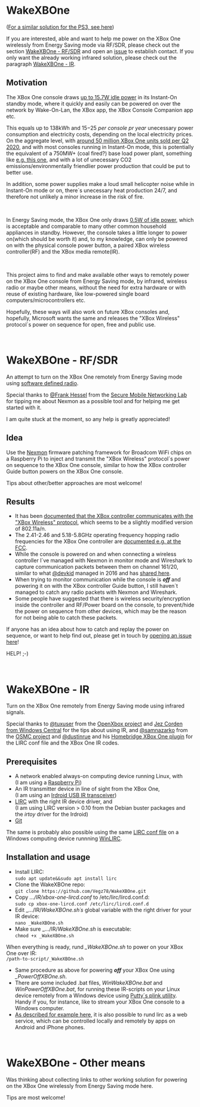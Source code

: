 # WakeXBOne
([For a similar solution for the PS3, see here](https://github.com/Vegz78/WakePS3))

If you are interested, able and want to help me power on the XBox One wirelessly from Energy Saving mode via RF/SDR, please check out the section [WakeXBOne - RF/SDR](https://github.com/Vegz78/WakeXBOne#wakexbone---rfsdr) and open an [issue](https://github.com/Vegz78/WakeXBOne/issues) to establish contact. If you only want the already working infrared solution, please check out the paragraph [WakeXBOne - IR](https://github.com/Vegz78/WakeXBOne#wakexbone---ir).

## Motivation
The XBox One console draws [up to 15.7W idle power](https://www.nrdc.org/sites/default/files/video-game-consoles-IP.pdf) in its Instant-On standby mode, where it quickly and easily can be powered on over the network by Wake-On-Lan, the XBox app, the XBox Console Companion app etc. 

This equals up to 138kWh and $15-$25 _per console pr year_ unecessary power consumption and electricity costs, depending on the local electricity prices. On the aggregate level, with [around 50 million XBox One units sold per Q2 2020](https://www.ampereanalysis.com/insight/sony-banks-on-playstation-studios-to-deliver-another-winning-console-generation), and with most consoles running in Instant-On mode, this is potentially the equivalent of a 750MW+ (coal fired?) base load power plant, something like [e.g. this one](https://en.wikipedia.org/wiki/A._B._Brown_Generating_Station), and with a lot of unecessary CO2 emissions/environmentally friendlier power production that could be put to better use.

In addition, some power supplies make a loud small helicopter noise while in Instant-On mode or on, there´s unecessary heat production 24/7, and therefore not unlikely a minor increase in the risk of fire.

<br>

In Energy Saving mode, the XBox One only draws [0.5W of idle power](https://support.xbox.com/en-US/help/hardware-network/power/learn-about-power-modes), which is acceptable and comparable to many other common household appliances in standby. However, the console takes a little longer to power on(which should be worth it) and, to my knowledge, can only be powered on with the physical console power button, a paired XBox wireless controller(RF) and the XBox media remote(IR).

<br>

This project aims to find and make available other ways to remotely power on the XBox One console from Energy Saving mode, by infrared, wireless radio or maybe other means, without the need for extra hardware or with reuse of existing hardware, like low-powered single board computers/microcontrollers etc.

Hopefully, these ways will also work on future XBox consoles and, hopefully, Microsoft wants the same and releases the "XBox Wireless" protocol´s power on sequence for open, free and public use.

<br>

# WakeXBOne - RF/SDR
An attempt to turn on the XBox One remotely from Energy Saving mode using [software defined radio](https://en.wikipedia.org/wiki/Software-defined_radio).

Special thanks to [@Frank Hessel](https://github.com/fhessel) from the [Secure Mobile Networking Lab](https://github.com/seemoo-lab) for tipping me about Nexmon as a possible tool and for helping me get started with it.

I am quite stuck at the moment, so any help is greatly appreciated!

## Idea
Use the [Nexmon](https://github.com/seemoo-lab/nexmon) firmware patching framework for Broadcom WiFi chips on a Raspberry Pi to inject and transmit the "XBox Wireless" protocol´s power on sequence to the XBox One console, similar to how the XBox controller Guide button powers on the XBox One console.

Tips about other/better approaches are most welcome!

## Results
- It has been [documented that the XBox controller communicates with the "XBox Wireless" protocol](https://github.com/paroj/xpad/issues/25), which seems to be a slightly modified version of 802.11a/n.
- The 2.41-2.46 and 5.18-5.8GHz operating frequency hopping radio frequencies for the XBox One controller are [documented e.g. at the FCC](https://fccid.io/C3K1697).
- While the console is powered on and when connecting a wireless controller I´ve managed with Nexmon in monitor mode and Wireshark to capture communication packets between them on channel 161/20, similar to what [@devkid](https://github.com/devkid) managed in 2016 and has [shared here](https://gist.github.com/devkid/4b3bd50760504d1b93ea684cfd3ed895).
- When trying to monitor communication while the console is **_off_** and powering it on with the XBox controller Guide button, I still haven´t managed to catch any radio packets with Nexmon and Wireshark.
- Some people have suggested that there is wireless security/encryption inside the controller and RF/Power board on the console, to prevent/hide the power on sequence from other devices, which may be the reason for not being able to catch these packets.

If anyone has an idea about how to catch and replay the power on sequence, or want to help find out, please get in touch by [opening an issue here](https://github.com/Vegz78/WakeXBOne/issues)!

HELP! ;-)

<br>

# WakeXBOne - IR
Turn on the XBox One remotely from Energy Saving mode using infrared signals.

Special thanks to [@tuxuser](https://github.com/tuxuser) from the [OpenXbox project](https://github.com/OpenXbox) and [Jez Corden from Windows Central](https://www.windowscentral.com/author/jez-corden) for the tips about using IR, and [@samnazarko](https://github.com/samnazarko) from the [OSMC project](https://github.com/osmc/osmc) and [@dustinrue](https://github.com/dustinrue) and his [Homebridge XBox One plugin](https://github.com/dustinrue/homebridge-xbox-one-lirc) for the LIRC conf file and the XBox One IR codes.

## Prerequisites
- A network enabled always-on computing device running Linux, with<br>
(I am using a [Raspberry Pi](https://www.raspberrypi.org/products/))
- An IR transmitter device in line of sight from the XBox One,<br>
(I am using an [Irdroid USB IR transceiver](https://www.irdroid.com/irdroid-usb-ir-transceiver/))
- [LIRC](https://www.lirc.org) with the right IR device driver, and<br>
(I am using LIRC version > 0.10 from the Debian buster packages and the _irtoy_ driver for the Irdroid)
- [Git](https://git-scm.com)

The same is probably also possible using the same [LIRC conf file](https://github.com/Vegz78/WakeXBOne/blob/main/IR/xbox-one-lircd.conf) on a Windows computing device runnning [WinLIRC](http://winlirc.sourceforge.net).

## Installation and usage
- Install LIRC:<br>
```sudo apt update&&sudo apt install lirc```
- Clone the WakeXBOne repo:<br>
```git clone https://github.com/Vegz78/WakeXBOne.git```
- Copy _.../IR/xbox-one-lircd.conf_ to /etc/lirc/lircd.conf.d:<br>
```sudo cp xbox-one-lircd.conf /etc/lirc/lircd.conf.d```
- Edit _.../IR/_WakeXBOne.sh´s_ global variable with the right driver for your IR device:<br>
```nano _WakeXBOne.sh```
- Make sure _.../IR/_WakeXBOne.sh_ is executable:<br>
```chmod +x _WakeXBOne.sh```

When everything is ready, rund _\_WakeXBOne.sh_ to power on your XBox One over IR:<br>
```/path-to-script/_WakeXBOne.sh```

- Same procedure as above for powering **_off_** your XBox One using _\_PowerOffXBOne.sh_.
- There are some included .bat files, _WinWakeXBOne.bat_ and _WinPowerOffXBOne.bat_, for running these IR-scripts on your Linux device remotely from a Windows device using [Putty´s plink utility](https://www.chiark.greenend.org.uk/~sgtatham/putty/latest.html). Handy if you, for instance, like to stream your XBox One console to a Windows computer.
- [As described for example here](https://www.irdroid.com/2016/10/discover-how-to-turn-raspberry-pi-into-a-infrared-remote-control-using-the-irdroid-rpi/), it is also possible to rund lirc as a web service, which can be controlled locally and remotely by apps on Android and iPhone phones.

<br>

# WakeXBOne - Other means
Was thinking about collecting links to other working solution for powering on the XBox One wirelessly from Energy Saving mode here.

Tips are most welcome!
